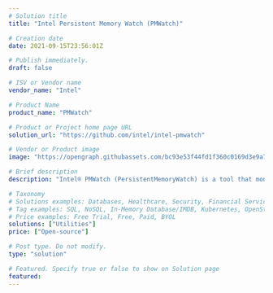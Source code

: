 ```yaml
---
# Solution title
title: "Intel Persistent Memory Watch (PMWatch)"

# Creation date
date: 2021-09-15T23:56:01Z

# Publish immediately.
draft: false

# ISV or Vendor name
vendor_name: "Intel"

# Product Name
product_name: "PMWatch"

# Product or Project home page URL
solution_url: "https://github.com/intel/intel-pmwatch"

# Vendor or Product image
image: "https://opengraph.githubassets.com/bc93e53f44fd1f360c0169d3e9a725cfdd3785fe2160c274a52b17ba543e2b03/intel/intel-pmwatch"

# Brief description
description: "Intel® PMWatch (PersistentMemoryWatch) is a tool that monitors and reports the performance and health information metrics of the Intel® Optane™ Persistent Memory."

# Taxonomy
# Solutions examples: Databases, Healthcare, Security, Financial Services, Cloud Service Provider, Developer Libraries, Developer Tools, Operating Systems, etc...
# Tag examples: SQL, NoSQL, In-Memory Database/IMDB, Kubernetes, OpenStack, OpenShift, etc.
# Price examples: Free Trial, Free, Paid, BYOL
solutions: ["Utilities"]
price: ["Open-source"]

# Post type. Do not modify.
type: "solution"

# Featured. Specify true or false to show on Solution page
featured: 
---
```


<!--- Do not write any content here. The front matter is the only required information. --->
